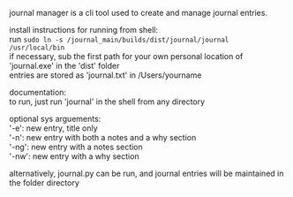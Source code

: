 journal manager is a cli tool used to create and manage journal entries.

install instructions for running from shell:\
run `sudo ln -s /journal_main/builds/dist/journal/journal /usr/local/bin`\
if necessary, sub the first path for your own personal location of 'journal.exe' in the 'dist' folder\
entries are stored as 'journal.txt' in /Users/yourname

documentation:\
to run, just run 'journal' in the shell from any directory

optional sys arguements:\
'-e': new entry, title only\
'-n': new entry with both a notes and a why section\
'-ng': new entry with a notes section\
'-nw': new entry with a why section

alternatively, journal.py can be run, and journal entries will be maintained in the folder directory
